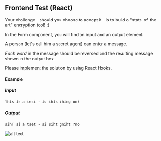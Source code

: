 ## Frontend Test (React)

Your challenge - should you choose to accept it - is to
build a "state-of-the art" encryption tool! ;)

In the Form component, you will find an input and an
output element.

A person (let's call him a secret agent) can enter a message.

*Each word* in the message should be reversed and the resulting message shown in the output box.

Please implement the solution by using React Hooks.

#### Example

##### Input
```
This is a test - is this thing on?
```
##### Output
```
sihT si a tset - si siht gniht ?no
```

![alt text](https://raw.githubusercontent.com/difny/react-frontend-challenge/master/public/screenshot.png "completed app screenshot")
